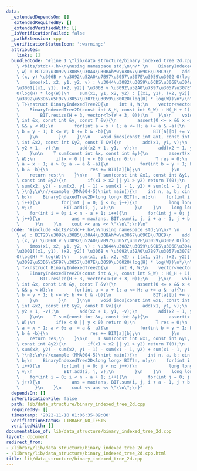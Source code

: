 ```yaml
---
data:
  _extendedDependsOn: []
  _extendedRequiredBy: []
  _extendedVerifiedWith: []
  _isVerificationFailed: false
  _pathExtension: cpp
  _verificationStatusIcon: ':warning:'
  attributes:
    links: []
  bundledCode: "#line 1 \"lib/data_structure/binary_indexed_tree_2d.cpp\"\n#include\
    \ <bits/stdc++.h>\n\nusing namespace std;\n\n/* \n    BinaryIndexedTree2D<T>(h,\
    \ w) : BIT2D\u3092\u30B5\u30A4\u30BAh*w\u3067\u69CB\u7BC9\n    add(x, y, v) :\
    \ (x, y) \u306B v \u3092\u52A0\u7B97\u3057\u307E\u3059\u3002 O(log(H) * log(W))\n\
    \    imos(x1, x2, y1, y2, v) : \u3044\u3082\u3059\u6CD5\u306B\u304A\u3044\u3066\
    \u3001[(x1, y1), (x2, y2)] \u306B v \u3092\u52A0\u7B97\u3057\u307E\u3059\u3002\
    O(log(H) * log(W))\n    sum(x1, y1, x2, y2) : [(x1, y1), (x2, y2)] \u306E\u548C\
    \u3092\u53D6\u5F97\u3057\u307E\u3059\u3002O(log(H) * log(W))\n*/\n\ntemplate <typename\
    \ T>\nstruct BinaryIndexedTree2D{\n    int H, W;\n    vector<vector<T>> BIT;\n\
    \    BinaryIndexedTree2D(const int &_H, const int &_W) : H(_H + 1), W(_W + 1){\n\
    \        BIT.resize(H + 3, vector<T>(W + 3, 0));\n    }\n\n    void add(const\
    \ int &x, const int &y, const T &v){\n        assert(0 <= x && x < H && 0 <= y\
    \ && y < W);\n        for(int a = x + 1; a <= H; a += a & -a){\n            for(int\
    \ b = y + 1; b <= W; b += b & -b){\n                BIT[a][b] += v;\n        \
    \    }\n        }\n    }\n\n    void imos(const int &x1, const int &y1, const\
    \ int &x2, const int &y2, const T &v){\n        add(x1, y1, v);\n        add(x1,\
    \ y2 + 1, -v);\n        add(x2 + 1, y1, -v);\n        add(x2 + 1, y2 + 1, v);\n\
    \    }\n\n    T sum(const int &x, const int &y){\n        assert(x < H && y <\
    \ W);\n        if(x < 0 || y < 0) return 0;\n        T res = 0;\n        for(int\
    \ a = x + 1; a > 0; a -= a & -a){\n            for(int b = y + 1; b > 0; b -=\
    \ b & -b){\n                res += BIT[a][b];\n            }\n        }\n    \
    \    return res;\n    }\n\n    T sum(const int &x1, const int &y1, const int &x2,\
    \ const int &y2){\n        if(x1 > x2 || y1 > y2) return T(0);\n        return\
    \ sum(x2, y2) - sum(x2, y1 - 1) - sum(x1 - 1, y2) + sum(x1 - 1, y1 - 1);\n   \
    \ }\n};\n\n//example (MMA004-5)\nint main(){\n    int n, a, b; cin >> n >> a >>\
    \ b;\n    BinaryIndexedTree2D<long long> BIT(n, n);\n    for(int i = 0; i < n;\
    \ i++){\n        for(int j = 0; j < n; j++){\n            long long v; cin >>\
    \ v;\n            BIT.add(i, j, v);\n        }\n    }\n    long long ans = 0;\n\
    \    for(int i = 0; i < n - a + 1; i++){\n        for(int j = 0; j < n - b + 1;\
    \ j++){\n            ans = max(ans, BIT.sum(i, j, i + a - 1, j + b - 1));\n  \
    \      }\n    }\n    cout << ans << \"\\n\";\n}\n"
  code: "#include <bits/stdc++.h>\n\nusing namespace std;\n\n/* \n    BinaryIndexedTree2D<T>(h,\
    \ w) : BIT2D\u3092\u30B5\u30A4\u30BAh*w\u3067\u69CB\u7BC9\n    add(x, y, v) :\
    \ (x, y) \u306B v \u3092\u52A0\u7B97\u3057\u307E\u3059\u3002 O(log(H) * log(W))\n\
    \    imos(x1, x2, y1, y2, v) : \u3044\u3082\u3059\u6CD5\u306B\u304A\u3044\u3066\
    \u3001[(x1, y1), (x2, y2)] \u306B v \u3092\u52A0\u7B97\u3057\u307E\u3059\u3002\
    O(log(H) * log(W))\n    sum(x1, y1, x2, y2) : [(x1, y1), (x2, y2)] \u306E\u548C\
    \u3092\u53D6\u5F97\u3057\u307E\u3059\u3002O(log(H) * log(W))\n*/\n\ntemplate <typename\
    \ T>\nstruct BinaryIndexedTree2D{\n    int H, W;\n    vector<vector<T>> BIT;\n\
    \    BinaryIndexedTree2D(const int &_H, const int &_W) : H(_H + 1), W(_W + 1){\n\
    \        BIT.resize(H + 3, vector<T>(W + 3, 0));\n    }\n\n    void add(const\
    \ int &x, const int &y, const T &v){\n        assert(0 <= x && x < H && 0 <= y\
    \ && y < W);\n        for(int a = x + 1; a <= H; a += a & -a){\n            for(int\
    \ b = y + 1; b <= W; b += b & -b){\n                BIT[a][b] += v;\n        \
    \    }\n        }\n    }\n\n    void imos(const int &x1, const int &y1, const\
    \ int &x2, const int &y2, const T &v){\n        add(x1, y1, v);\n        add(x1,\
    \ y2 + 1, -v);\n        add(x2 + 1, y1, -v);\n        add(x2 + 1, y2 + 1, v);\n\
    \    }\n\n    T sum(const int &x, const int &y){\n        assert(x < H && y <\
    \ W);\n        if(x < 0 || y < 0) return 0;\n        T res = 0;\n        for(int\
    \ a = x + 1; a > 0; a -= a & -a){\n            for(int b = y + 1; b > 0; b -=\
    \ b & -b){\n                res += BIT[a][b];\n            }\n        }\n    \
    \    return res;\n    }\n\n    T sum(const int &x1, const int &y1, const int &x2,\
    \ const int &y2){\n        if(x1 > x2 || y1 > y2) return T(0);\n        return\
    \ sum(x2, y2) - sum(x2, y1 - 1) - sum(x1 - 1, y2) + sum(x1 - 1, y1 - 1);\n   \
    \ }\n};\n\n//example (MMA004-5)\nint main(){\n    int n, a, b; cin >> n >> a >>\
    \ b;\n    BinaryIndexedTree2D<long long> BIT(n, n);\n    for(int i = 0; i < n;\
    \ i++){\n        for(int j = 0; j < n; j++){\n            long long v; cin >>\
    \ v;\n            BIT.add(i, j, v);\n        }\n    }\n    long long ans = 0;\n\
    \    for(int i = 0; i < n - a + 1; i++){\n        for(int j = 0; j < n - b + 1;\
    \ j++){\n            ans = max(ans, BIT.sum(i, j, i + a - 1, j + b - 1));\n  \
    \      }\n    }\n    cout << ans << \"\\n\";\n}"
  dependsOn: []
  isVerificationFile: false
  path: lib/data_structure/binary_indexed_tree_2d.cpp
  requiredBy: []
  timestamp: '2022-11-10 01:06:35+09:00'
  verificationStatus: LIBRARY_NO_TESTS
  verifiedWith: []
documentation_of: lib/data_structure/binary_indexed_tree_2d.cpp
layout: document
redirect_from:
- /library/lib/data_structure/binary_indexed_tree_2d.cpp
- /library/lib/data_structure/binary_indexed_tree_2d.cpp.html
title: lib/data_structure/binary_indexed_tree_2d.cpp
---
```

